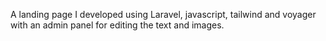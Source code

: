 A landing page I developed using Laravel, javascript, tailwind and voyager with an admin panel for editing the text and images.
